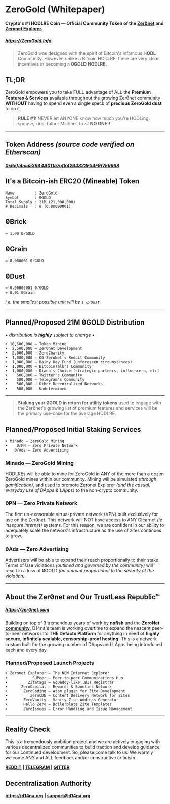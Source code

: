 # ZeroGold (Whitepaper)

**Crypto's #1 HODLRE Coin — Official Community Token of the [Zer0̸net](https://zer0net.com) and [Zeronet Explorer](https://zeronetexplorer.com).**

##### https://ZeroGold.Info

> ZeroGold was designed with the spirit of Bitcoin's infamous **HODL** Community. However, unlike a Bitcoin HODLRE, there are very clear incentives in becoming a **0GOLD HODLRE.**  

## TL;DR

ZeroGold empowers you to take FULL advantage of ALL the **Premium Features & Services** available throughout the growing Zer0̸net community **WITHOUT** having to spend even a single speck of **precious ZeroGold dust** to do it.

> **RULE #1:** NEVER let ANYONE know how much you're HODLing; spouse, kids, father Michael, trust **NO ONE!!**

---

## Token Address *(source code verified on Etherscan)*

##### [0x6ef5bca539A4A01157af842B4823F54F9f7E9968](https://etherscan.io/token/0x6ef5bca539A4A01157af842B4823F54F9f7E9968)

## It's a Bitcoin-ish ERC20 (Mineable) Token

    Name         : ZeroGold
    Symbol       : 0GOLD
    Total Supply : 21M (21,000,000)
    # Decimals   : 8 (0.00000001)

## 0̸Brick

    = 1.00 0̸GOLD

## 0̸Grain

    = 0.000001 0̸GOLD

## 0̸Dust

    = 0.00000001 0̸GOLD
    = 0.01 0Grain

*i.e. the smallest possible unit will be `1 0̸Dust`*

---

## Planned/Proposed 21M 0̸GOLD Distribution

*• distribution is **highly** subject to change •*

    ➤ 10,500,000 — Token Mining
    ➤  2,500,000 — Zer0net Development
    ➤  2,000,000 — ZeroCharity
    ➤  1,000,000 — OG ZeroNet's Reddit Community
    ➤  1,000,000 — Rainy Day Fund (unforeseen circumstances)
    ➤  1,000,000 — BitcoinTalk's Community
    ➤  1,000,000 — Diana's Choice (strategic partners, influencers, etc)
    ➤    500,000 — Twitter's Community
    ➤    500,000 — Telegram's Community
    ➤    500,000 — Other Decentralized Networks
    ➤    500,000 — Undetermined

---

> **Staking your 0̸GOLD in return for utility tokens** used to engage with the Zer0̸net's growing list of premium features and services will be the primary use-case for the average HODLRE.

## Planned/Proposed Initial Staking Services

    ➤ Minado — ZeroGold Mining
    ➤    0̸PN — Zero Private Network
    ➤   0̸Ads — Zero Advertising

### Minado — ZeroGold Mining

HODLREs will be able to mine for ZeroGold in ANY of the more than a dozen ZeroGold mines within our community. Mining will be simulated *(through gamification)*, and used to promote Zeronet Explorer *(and the casual, everyday use of DApps & LApps)* to the non-crypto community.

### 0̸PN — Zero Private Network

The first un-censorable virtual private network (VPN) built exclusively for use on the Zer0net. This network will NOT have access to ANY Clearnet *(ie insecure Internet)* systems. For this reason, we are confident in our ability to adequately scale the network's infrastructure as the use of zites continues to grow.

### 0̸Ads — Zero Advertising

Advertisers will be able to expand their reach proportionally to their stake. Terms of Use violations *(outlined and governed by the community)* will result in a loss of 0̸GOLD *(an amount proportional to the severity of the violation).*

---

## About the Zer0̸net and Our TrustLess Republic™

##### https://zer0net.com

Building on top of 3 tremendous years of work by **[nofish](https://github.com/shortcutme)** and the **[ZeroNet community](https://www.reddit.com/r/zeronet/),** D14na's team is working overtime to expand the nascent peer-to-peer network into **THE Defacto Platform** for anything in need of **highly secure, infinitely scalable, censorship-proof hosting.** This is a network custom built for the growing number of DApps and LApps being introduced each and every day.

### Planned/Proposed Launch Projects

    ➤ Zeronet Explorer — The NEW Internet Explorer
    ➤           SUPeer — Peer-to-peer Communications Hub
    ➤         Zitetags — GoDaddy-like .BIT Registrar
    ➤      ZeroCapital — Rewards & Bounties Network
    ➤       ZeroCoding — Atom plugin for Zite Development
    ➤          ZeroCDN — Content Delivery Network for Zites
    ➤       ZeroVanity — Vanity Zite Address Generator
    ➤       Hello Zero — Boilerplate Zite Templates
    ➤       ZeroIssues — Error Handling and Issue Management

---

## Reality Check

This is a tremendously ambition project and we are actively engaging with various decentralized communities to build traction and develop guidance for our continued development. So, please come talk to us. We warmly welcome ANY and ALL feedback and/or constructive criticism.

**[REDDIT](https://www.reddit.com/r/ZeroGold) | [TELEGRAM](https://t.me/Zer0net) | [GITTER](https://gitter.im/d14na/ZeroGold)**

## Decentralization Authority

**https://d14na.org | support@d14na.org**
